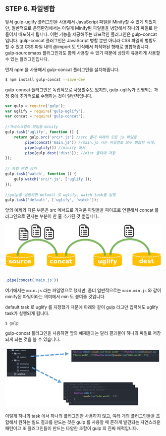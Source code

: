 ## STEP 6. 파일병합

앞서 gulp-uglify 플러그인을 사용해서 JavaScript 파일을 Minify할 수 있게 되었지만, 일반적으로 운영환경에서는 이렇게 Minify된 파일들을 병합해서 하나의 파일로 만들어서 배포하게 됩니다. 이런 기능을 제공해주는 대표적인 플러그인은 gulp-concat 입니다. gulp-concat 플러그인은 JavaScript 병합 뿐만 아니라 CSS 파일의 병합도 할 수 있고 CSS 파일 내의 @import 도 인식해서 최적화된 형태로 병합해줍니다. gulp-sourcemaps 플러그인과도 함께 사용할 수 있기 때문에 상당히 유용하게 사용할 수 있는 플러그인입니다.

먼저 npm 을 사용해서 gulp-concat 플러그인을 설치해줍니다.

```bash
$ npm install gulp-concat --save-dev
```

gulp-concat 플러그인은 독립적으로 사용할수도 있지만, gulp-uglify가 진행되는 과정 중에 추가적으로 수행하는 것이 일반적입니다.


```javascript
var gulp = require('gulp');
var uglify = require('gulp-uglify');
var concat = require('gulp-concat');

//자바스크립트 파일을 minify
gulp.task('uglify', function () {
	return gulp.src('src/*.js') //src 폴더 아래의 모든 js 파일을
		.pipe(concat('main.js')) //main.js 라는 파일명로 모두 병합한 뒤에,
		.pipe(uglify()) //minify 해서
		.pipe(gulp.dest('dist')); //dist 폴더에 저장
});

// 파일 변경 감지
gulp.task('watch', function () {
	gulp.watch('src/*.js', ['uglify']);
});

//gulp를 실행하면 default 로 uglify, watch task를 실행
gulp.task('default', ['uglify', 'watch']);
```

앞의 예제와 다른 부분은 src 메서드로 가져온 파일들을 파이프로 연결해서 concat 플러그인으로 던지는 부분이 한 줄 추가된 것 뿐입니다.

![concat의 기능](./step6_pipe.png)

```javascript
.pipe(concat('main.js'))
```

여기에서는 `main.js` 라는 파일명으로 했지만, 좀더 일반적으로는 `main.min.js` 와 같이 minify된 파일이라는 의미에서 min 도 붙여줄 것입니다.



default task 로 uglify 를 지정했기 때문에 아래와 같이 gulp 라고만 입력해도 uglify task가 실행되게 됩니다.

```bash
$ gulp
```

gulp-concat 플러그인을 사용하면 앞의 예제들과는 달리 결과물이 하나의 파일로 저장되게 되는 것을 볼 수 있습니다.

![concat 실행 결과](./step6.png)

이렇게 하나의 task 에서 하나의 플러그인만 사용하지 않고, 여러 개의 플러그인들을 조합해서 원하는 빌드 결과를 만드는 것은 gulp 를 사용할 때 흔하게 발견되는 자연스러운 패턴이고 또 플러그인들이 만드는 다양한 조합이 gulp 의 진짜 매력입니다.
